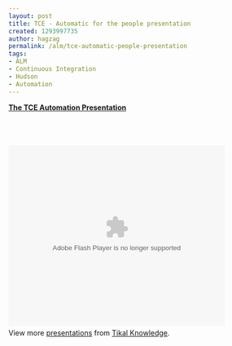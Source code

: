 ```yaml
---
layout: post
title: TCE - Automatic for the people presentation
created: 1293997735
author: hagzag
permalink: /alm/tce-automatic-people-presentation
tags:
- ALM
- Continuous Integration
- Hudson
- Automation
---
```

<div style="width: 425px;" id="__ss_6430587"><strong style="display: block; margin: 12px 0pt 4px;"><a title="TCE Automation" href="http://www.slideshare.net/tikalknowledge/tce-automation">The TCE Automation Presentation</a></strong><br />
<p>&nbsp;</p>
<object width="425" height="355" id="__sse6430587">
<param name="movie" value="http://static.slidesharecdn.com/swf/ssplayer2.swf?doc=tce-automation-finalnoteless-110102133109-phpapp01&amp;stripped_title=tce-automation&amp;userName=tikalknowledge" />
<param name="allowFullScreen" value="true" />
<param name="allowScriptAccess" value="always" /><embed width="425" height="355" name="__sse6430587" src="http://static.slidesharecdn.com/swf/ssplayer2.swf?doc=tce-automation-finalnoteless-110102133109-phpapp01&amp;stripped_title=tce-automation&amp;userName=tikalknowledge" type="application/x-shockwave-flash" allowscriptaccess="always" allowfullscreen="true"></embed></object>
<div style="padding: 5px 0pt 12px;">View more <a href="http://www.slideshare.net/">presentations</a> from <a href="http://www.slideshare.net/tikalknowledge">Tikal Knowledge</a>.</div>
</div>
